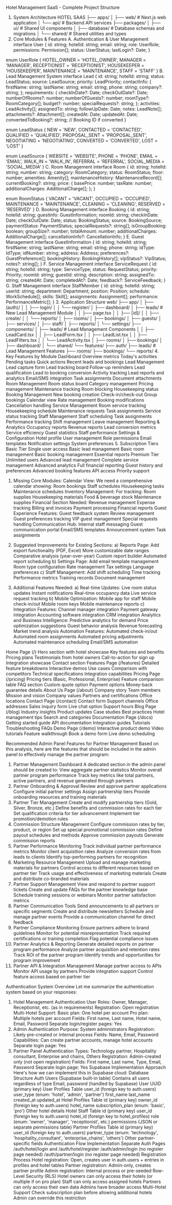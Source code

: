 Hotel Management SaaS - Complete Project Structure
1. System Architecture
HOTEL SAAS
├── apps/
│   ├── web/                 # Next.js web application
│   └── api/                 # Backend API services
├── packages/
│   ├── ui/                  # Shared UI components
│   ├── database/           # Database schemas and migrations
│   └── shared/             # Shared utilities and types
2. Core Modules & Features
A. Authentication & User Management
interface User {
  id: string;
  hotelId: string;
  email: string;
  role: UserRole;
  permissions: Permission[];
  status: UserStatus;
  lastLogin?: Date;
}

enum UserRole {
  HOTEL_OWNER = 'HOTEL_OWNER',
  MANAGER = 'MANAGER',
  RECEPTIONIST = 'RECEPTIONIST',
  HOUSEKEEPER = 'HOUSEKEEPER',
  MAINTENANCE = 'MAINTENANCE',
  STAFF = 'STAFF'
}
B. Lead Management System
interface Lead {
  id: string;
  hotelId: string;
  status: LeadStatus;
  source: LeadSource;
  priority: LeadPriority;
  contactInfo: {
    firstName: string;
    lastName: string;
    email: string;
    phone: string;
    company?: string;
  };
  requirements: {
    checkInDate?: Date;
    checkOutDate?: Date;
    numberOfRooms?: number;
    numberOfGuests?: number;
    roomType?: RoomCategory[];
    budget?: number;
    specialRequests?: string;
  };
  activities: LeadActivity[];
  assignedTo: string;
  followUpDate: Date;
  notes: LeadNote[];
  attachments?: Attachment[];
  createdAt: Date;
  updatedAt: Date;
  convertedToBooking?: string; // Booking ID if converted
}

enum LeadStatus {
  NEW = 'NEW',
  CONTACTED = 'CONTACTED',
  QUALIFIED = 'QUALIFIED',
  PROPOSAL_SENT = 'PROPOSAL_SENT',
  NEGOTIATING = 'NEGOTIATING',
  CONVERTED = 'CONVERTED',
  LOST = 'LOST'
}

enum LeadSource {
  WEBSITE = 'WEBSITE',
  PHONE = 'PHONE',
  EMAIL = 'EMAIL',
  WALK_IN = 'WALK_IN',
  REFERRAL = 'REFERRAL',
  SOCIAL_MEDIA = 'SOCIAL_MEDIA'
}
C. Room Management
interface Room {
  id: string;
  hotelId: string;
  number: string;
  category: RoomCategory;
  status: RoomStatus;
  floor: number;
  amenities: Amenity[];
  maintenanceHistory: MaintenanceRecord[];
  currentBooking?: string;
  price: {
    basePrice: number;
    taxRate: number;
    additionalCharges: AdditionalCharge[];
  };
}

enum RoomStatus {
  VACANT = 'VACANT',
  OCCUPIED = 'OCCUPIED',
  MAINTENANCE = 'MAINTENANCE',
  CLEANING = 'CLEANING',
  RESERVED = 'RESERVED'
}
D. Booking Management
interface Booking {
  id: string;
  hotelId: string;
  guestInfo: GuestInformation;
  roomId: string;
  checkInDate: Date;
  checkOutDate: Date;
  status: BookingStatus;
  source: BookingSource;
  paymentStatus: PaymentStatus;
  specialRequests?: string[];
  isGroupBooking: boolean;
  groupSize?: number;
  totalAmount: number;
  additionalCharges: AdditionalCharge[];
  cancellationInfo?: CancellationInfo;
}
E. Guest Management
interface GuestInformation {
  id: string;
  hotelId: string;
  firstName: string;
  lastName: string;
  email: string;
  phone: string;
  idType: IdType;
  idNumber: string;
  address: Address;
  preferences?: GuestPreference[];
  bookingHistory: BookingHistory[];
  vipStatus?: VipStatus;
  notes?: string[];
}
F. Service Management
interface ServiceRequest {
  id: string;
  hotelId: string;
  type: ServiceType;
  status: RequestStatus;
  priority: Priority;
  roomId: string;
  guestId: string;
  description: string;
  assignedTo: string;
  createdAt: Date;
  completedAt?: Date;
  feedback?: ServiceFeedback;
}
G. Staff Management
interface StaffMember {
  id: string;
  hotelId: string;
  userId: string;
  department: Department;
  position: Position;
  schedule: WorkSchedule[];
  skills: Skill[];
  assignments: Assignment[];
  performance: PerformanceMetric[];
}
3. Application Structure
web/
├── app/
│   ├── (auth)/
│   │   ├── login/
│   │   └── register/
│   ├── dashboard/
│   ├── leads/              # New Lead Management Module
│   │   ├── page.tsx
│   │   ├── [id]/
│   │   ├── create/
│   │   └── reports/
│   ├── rooms/
│   ├── bookings/
│   ├── guests/
│   ├── services/
│   ├── staff/
│   ├── reports/
│   └── settings/
├── components/
│   ├── leads/             # Lead Management Components
│   │   ├── LeadCard.tsx
│   │   ├── LeadForm.tsx
│   │   ├── LeadList.tsx
│   │   ├── LeadFilters.tsx
│   │   └── LeadActivity.tsx
│   ├── rooms/
│   ├── bookings/
│   ├── dashboard/
│   └── shared/
└── features/
    ├── auth/
    ├── leads/             # Lead Management Features
    ├── rooms/
    ├── bookings/
    └── reports/
4. Key Features by Module
Dashboard
Overview metrics
Today's activities
Pending tasks
Quick actions
Recent leads and bookings
Lead Management
Lead capture form
Lead tracking board
Follow-up reminders
Lead qualification
Lead to booking conversion
Activity tracking
Lead reports and analytics
Email/SMS integration
Task assignments
Document attachments
Room Management
Room status board
Category management
Pricing management
Maintenance tracking
Room blocking
Housekeeping status
Booking Management
New booking creation
Check-in/check-out
Group bookings
Calendar view
Rate management
Booking modifications
Cancellation handling
Service Management
Room service tracking
Housekeeping schedule
Maintenance requests
Task assignments
Service status tracking
Staff Management
Staff scheduling
Task assignments
Performance tracking
Shift management
Leave management
Reporting & Analytics
Occupancy reports
Revenue reports
Lead conversion metrics
Service efficiency
Guest statistics
Staff performance
Settings & Configuration
Hotel profile
User management
Role permissions
Email templates
Notification settings
System preferences
5. Subscription Tiers
Basic Tier
Single user access
Basic lead management
Basic room management
Basic booking management
Essential reports
Premium Tier
Unlimited users
Advanced lead management
Complete service management
Advanced analytics
Full financial reporting
Guest history and preferences
Advanced booking features
API access
Priority support








1. Missing Core Modules:
Calendar View: We need a comprehensive calendar showing:
Room bookings
Staff schedules
Housekeeping tasks
Maintenance schedules
Inventory Management: For tracking:
Room supplies
Housekeeping materials
Food & beverage stock
Maintenance supplies
Financial Section Needed:
Revenue management
Expense tracking
Billing and invoices
Payment processing
Financial reports
Guest Experience Features:
Guest feedback system
Review management
Guest preferences tracking
VIP guest management
Special requests handling
Communication Hub:
Internal staff messaging
Guest communication portal
Email/SMS templates
Announcement system
Task assignments





5. Suggested Improvements for Existing Sections:
a) Reports Page:
Add export functionality (PDF, Excel)
More customizable date ranges
Comparative analysis (year-over-year)
Custom report builder
Automated report scheduling
b) Settings Page:
Add email template management
Room type configuration
Rate management
Tax settings
Language preferences
c) Staff Management:
Add shift scheduling
Time tracking
Performance metrics
Training records
Document management
6. Additional Features Needed:
a) Real-time Updates:
Live room status updates
Instant notifications
Real-time occupancy data
Live service request tracking
b) Mobile Optimization:
Mobile app for staff
Mobile check-in/out
Mobile room keys
Mobile maintenance reports
c) Integration Features:
Channel manager integration
Payment gateway integration
Accounting software integration
CRM integration
Analytics and Business Intelligence:
Predictive analytics for demand
Price optimization suggestions
Guest behavior analysis
Revenue forecasting
Market trend analysis
Automation Features:
Automated check-in/out
Automated room assignments
Automated pricing adjustments
Automated maintenance scheduling
Email/SMS automation










Home Page (/)
Hero section with hotel showcase
Key features and benefits
Pricing plans
Testimonials from hotel owners
Call-to-action for sign up
Integration showcase
Contact section
Features Page (/features)
Detailed feature breakdowns
Interactive demos
Use cases
Comparison with competitors
Technical specifications
Integration capabilities
Pricing Page (/pricing)
Pricing tiers (Basic, Professional, Enterprise)
Feature comparison table
FAQ section
Custom quote option
Payment options
Money-back guarantee details
About Us Page (/about)
Company story
Team members
Mission and vision
Company values
Partners and certifications
Office locations
Contact Page (/contact)
Contact form
Support channels
Office addresses
Sales inquiry form
Live chat option
Support hours
Blog Page (/blog)
Industry insights
Product updates
Case studies
Best practices
Hotel management tips
Search and categories
Documentation Page (/docs)
Getting started guide
API documentation
Integration guides
Tutorials
Troubleshooting
FAQs
Demo Page (/demo)
Interactive product demo
Video tutorials
Feature walkthrough
Book a demo form
Live demo scheduling











Recommended Admin Panel Features for Partner Management
Based on this analysis, here are the features that should be included in the admin panel to effectively manage the partner program:
1. Partner Management Dashboard
A dedicated section in the admin panel should be created to:
View aggregate partner statistics
Monitor overall partner program performance
Track key metrics like total partners, active partners, and revenue generated through partners
2. Partner Onboarding & Approval
Review and approve partner applications
Configure initial partner settings
Assign partnership tiers
Provide onboarding resources and training materials
3. Partner Tier Management
Create and modify partnership tiers (Gold, Silver, Bronze, etc.)
Define benefits and commission rates for each tier
Set qualification criteria for tier advancement
Implement tier promotion/demotion rules
4. Commission Structure Management
Configure commission rates by tier, product, or region
Set up special promotional commission rates
Define payout schedules and methods
Approve commission payouts
Generate commission reports
5. Partner Performance Monitoring
Track individual partner performance metrics
Monitor client acquisition rates
Analyze conversion rates from leads to clients
Identify top-performing partners for recognition
6. Marketing Resource Management
Upload and manage marketing materials for partners
Control access to different resources based on partner tier
Track usage and effectiveness of marketing materials
Create and distribute co-branded materials
7. Partner Support Management
View and respond to partner support tickets
Create and update FAQs for the partner knowledge base
Schedule training sessions or webinars
Monitor partner satisfaction metrics
8. Partner Communication Tools
Send announcements to all partners or specific segments
Create and distribute newsletters
Schedule and manage partner events
Provide a communication channel for direct feedback
9. Partner Compliance Monitoring
Ensure partners adhere to brand guidelines
Monitor for potential misrepresentation
Track required certifications or training completion
Flag potential compliance issues
10. Partner Analytics & Reporting
Generate detailed reports on partner program performance
Analyze partner acquisition and retention rates
Track ROI of the partner program
Identify trends and opportunities for program improvement
11. Partner API & Integration Management
Manage partner access to APIs
Monitor API usage by partners
Provide integration support
Control feature access based on partner tier












Authentication System Overview
Let me summarize the authentication system based on your responses:
1. Hotel Management Authentication
User Roles: Owner, Manager, Receptionist, etc. (as in requirements)
Registration: Open registration
Multi-Hotel Support:
Basic plan: One hotel per account
Pro plan: Multiple hotels per account
Fields: First name, Last name, Hotel name, Email, Password
Separate login/register pages: Yes
2. Admin Authentication
Purpose: System administrators
Registration: Likely pre-created or internal process
Fields: Name, Email, Password
Capabilities: Can create partner accounts, manage hotel accounts
Separate login page: Yes
3. Partner Panel Authentication
Types: Technology partner, Hospitality consultant, Enterprise and chains, Others
Registration: Admin-created only (not open registration)
Fields: First name, Last name, Type, Email, Password
Separate login page: Yes
Supabase Implementation Approach
Here's how we can implement this in Supabase cloud:
Database Structure
Auth Users (Supabase built-in table)
Contains all users regardless of type
Email, password (handled by Supabase)
User UUID (primary key)
User Profiles Table
user_id (foreign key to auth.users)
user_type (enum: 'hotel', 'admin', 'partner')
first_name
last_name
created_at
updated_at
Hotel Profiles Table
id (primary key)
owner_id (foreign key to auth.users)
hotel_name
subscription_plan (enum: 'basic', 'pro')
Other hotel details
Hotel Staff Table
id (primary key)
user_id (foreign key to auth.users)
hotel_id (foreign key to hotel_profiles)
role (enum: 'owner', 'manager', 'receptionist', etc.)
permissions (JSON or separate permissions table)
Partner Profiles Table
id (primary key)
user_id (foreign key to auth.users)
partner_type (enum: 'technology', 'hospitality_consultant', 'enterprise_chains', 'others')
Other partner-specific fields
Authentication Flow Implementation
Separate Auth Pages
/auth/hotel/login and /auth/hotel/register
/auth/admin/login (no register page needed)
/auth/partner/login (no register page needed)
Registration Process
Hotel registration: Open, creates user in auth.users + entries in profiles and hotel tables
Partner registration: Admin-only, creates partner profile
Admin registration: Internal process or pre-seeded
Row-Level Security (RLS)
Hotel owners can only access their hotels (or multiple if on pro plan)
Staff can only access assigned hotels
Partners can only access their own data
Admins have broader access
Multi-Hotel Support
Check subscription plan before allowing additional hotels
Admin can override this restriction
